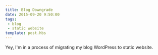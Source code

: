 ```yaml
---
title: Blog Downgrade
date: 2015-09-20 9:50:00
tags:
 - blog
 - static website
template: post.hbs
---
```

Yey, I'm in a process of migrating my blog WordPress to static website.
